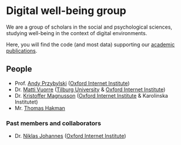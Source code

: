 # Digital well-being group

We are a group of scholars in the social and psychological sciences, studying well-being in the context of digital environments.

Here, you will find the code (and most data) supporting our [academic publications](https://scholar.google.com/citations?hl=en&user=hFecVXQAAAAJ&view_op=list_works&sortby=pubdate).

## People

- Prof. [Andy Przybylski](https://www.przybylski.xyz/) ([Oxford Internet Institute](https://www.oii.ox.ac.uk/people/profiles/andrew-przybylski/))
- Dr. [Matti Vuorre](https://github.com/mvuorre) ([Tilburg University](https://www.tilburguniversity.edu/staff/m-j-vuorre) & [Oxford Internet Institute](https://www.oii.ox.ac.uk/people/profiles/matti-vuorre/))
- Dr. [Kristoffer Magnusson](https://rpsychologist.com/) ([Oxford Internet Institute](https://www.oii.ox.ac.uk/people/profiles/kristoffer-magnusson/) & Karolinska Institutet)
- Mr. [Thomas Hakman](https://www.oii.ox.ac.uk/people/profiles/thomas-hakman/)

### Past members and collaborators

- Dr. [Niklas Johannes](https://www.niklasjohannes.com/) ([Oxford Internet Institute](https://www.oii.ox.ac.uk/people/profiles/niklas-johannes/))
